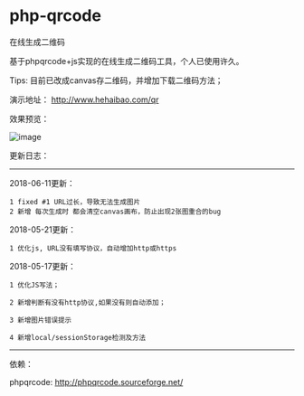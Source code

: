 # php-qrcode
在线生成二维码

基于phpqrcode+js实现的在线生成二维码工具，个人已使用许久。

Tips: 目前已改成canvas存二维码，并增加下载二维码方法；

演示地址： http://www.hehaibao.com/qr

效果预览：

![image](https://github.com/hehaibao/php-qrcode/blob/master/preview.gif)


更新日志：

----------------------

2018-06-11更新：

    1 fixed #1 URL过长，导致无法生成图片
    2 新增 每次生成时 都会清空canvas画布，防止出现2张图重合的bug

2018-05-21更新：

    1 优化js, URL没有填写协议，自动增加http或https

2018-05-17更新：

    1 优化JS写法；

    2 新增判断有没有http协议,如果没有则自动添加；

    3 新增图片错误提示
    
    4 新增local/sessionStorage检测及方法


----------------------


依赖：

phpqrcode: http://phpqrcode.sourceforge.net/
